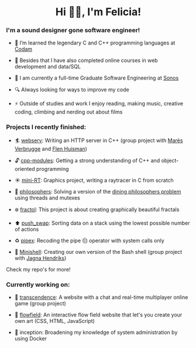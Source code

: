 

<h1 align="center">Hi 👋🏼, I'm Felicia!</h1>
<h3 align="left">I'm a sound designer gone software engineer!</h3>


- 🌱 I’m learned the legendary C and C++ programming languages at [Codam](https://www.codam.nl/)

- 🎒 Besides that I have also completed online courses in web development and data/SQL

- :office: I am currently a full-time Graduate Software Engineering at [Sonos](https://www.sonos.com/en-us/home)

- 🔍 Always looking for ways to improve my code

- ⚡ Outside of studies and work I enjoy reading, making music, creative coding, climbing and nerding out about films

<h3 align="left">Projects I recently finished:</h3>

- :surfer: [webserv](https://github.com/fkoolhoven/webserv): Writing an HTTP server in C++ (group project with [Marès Verbrugge](https://github.com/maresverbrugge) and [Flen Huisman](https://github.com/fhuisman))

- :unlock: [cpp-modules](https://github.com/fkoolhoven/Cpp-Modules): Getting a strong understanding of C++ and object-oriented programming

- :sunny: [mini-RT](https://github.com/fkoolhoven/miniRT): Graphics project, writing a raytracer in C from scratch

- :spaghetti: [philosophers](https://github.com/fkoolhoven/philosophers): Solving a version of the [dining philosophers problem](https://en.wikipedia.org/wiki/Dining_philosophers_problem) using threads and mutexes

- :snowflake: [fractol](https://github.com/fkoolhoven/fractol): This project is about creating graphically beautiful fractals

- :arrow_up: [push_swap](https://github.com/fkoolhoven/push_swap): Sorting data on a stack using the lowest possible number of actions

- :recycle: [pipex](https://github.com/fkoolhoven/pipex): Recoding the pipe (|) operator with system calls only

- 🐚 [Minishell](https://github.com/fkoolhoven/Minishell): Creating our own version of the Bash shell (group project with [Jagna Hendriks](https://github.com/jshendriks))

Check my repo's for more!

<h3 align="left">Currently working on:</h3>

- :crystal_ball: [transcendence](https://github.com/maresverbrugge/Transcendence): A website with a chat and real-time multiplayer online game (group project)

- :ocean: [flowfield](https://github.com/fkoolhoven/fkoolhoven.github.io): An interactive flow field website that let's you create your own art (CSS, HTML, JavaScript)

- :whale2: inception: Broadening my knowledge of system administration by using Docker
